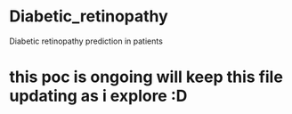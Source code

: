 # Diabetic_retinopathy
Diabetic retinopathy prediction in patients


# this poc is ongoing will keep this file updating as i explore :D
